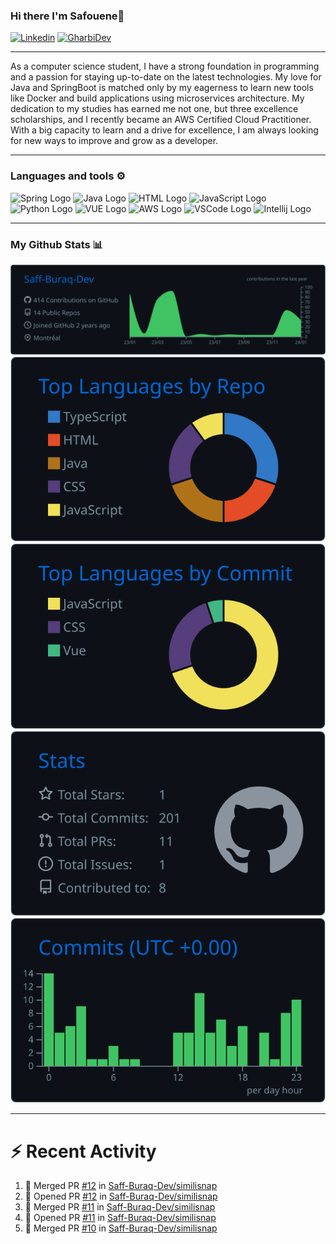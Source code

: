 ### Hi there I'm Safouene👋

[![Linkedin](https://img.shields.io/badge/LinkedIn-blue?style=social&logo=linkedin)](https://www.linkedin.com/in/safouene-gharbi/)
[![GharbiDev](https://img.shields.io/static/v1?label=GharbiDev&message=UP&color=<COLOR>)](https://gharbidev.com/)

---

As a computer science student, I have a strong foundation in programming and a passion for staying up-to-date on the latest technologies. My love for Java and SpringBoot is matched only by my eagerness to learn new tools like Docker and build applications using microservices architecture. My dedication to my studies has earned me not one, but three excellence scholarships, and I recently became an AWS Certified Cloud Practitioner. With a big capacity to learn and a drive for excellence, I am always looking for new ways to improve and grow as a developer.

---

### Languages and tools ⚙️
<!-- For more icons please follow  https://github.com/MikeCodesDotNET/ColoredBadges -->
<p>
<img src="https://cdn.worldvectorlogo.com/logos/spring-3.svg" alt="Spring Logo" width="50" height="50"/>
<img src="https://cdn.worldvectorlogo.com/logos/java-4.svg" alt="Java Logo" width="50" height="50"/>
<img src="https://www.svgrepo.com/show/303205/html-5-logo.svg" alt="HTML Logo" width="50" height="50"/> 
<img src="https://cdn.worldvectorlogo.com/logos/logo-javascript.svg" alt="JavaScript Logo" width="50" height="50"/> <img src="https://cdn.worldvectorlogo.com/logos/python-5.svg" alt="Python Logo" width="50" height="50"/> 
<img src="https://cdn.worldvectorlogo.com/logos/vue-9.svg" alt="VUE Logo" width="50" height="50"/>
<img src="https://cdn.worldvectorlogo.com/logos/aws-2.svg" alt="AWS Logo" width="50" height="50"/> 
<img src="https://cdn.worldvectorlogo.com/logos/visual-studio-code-1.svg" alt="VSCode Logo" width="50" height="50"/>
<img src="https://cdn.worldvectorlogo.com/logos/intellij-idea-1.svg" alt="Intellij Logo" width="50" height="50"/>
</p>

---

### My Github Stats 📊

[![](https://raw.githubusercontent.com/Saff-Buraq-Dev/Saff-Buraq-Dev/master/profile-summary-card-output/github_dark/0-profile-details.svg)](https://github.com/vn7n24fzkq/github-profile-summary-cards)
[![](https://raw.githubusercontent.com/Saff-Buraq-Dev/Saff-Buraq-Dev/master/profile-summary-card-output/github_dark/1-repos-per-language.svg)](https://github.com/vn7n24fzkq/github-profile-summary-cards) [![](https://raw.githubusercontent.com/Saff-Buraq-Dev/Saff-Buraq-Dev/master/profile-summary-card-output/github_dark/2-most-commit-language.svg)](https://github.com/vn7n24fzkq/github-profile-summary-cards)
[![](https://raw.githubusercontent.com/Saff-Buraq-Dev/Saff-Buraq-Dev/master/profile-summary-card-output/github_dark/3-stats.svg)](https://github.com/vn7n24fzkq/github-profile-summary-cards) [![](https://raw.githubusercontent.com/Saff-Buraq-Dev/Saff-Buraq-Dev/master/profile-summary-card-output/github_dark/4-productive-time.svg)](https://github.com/vn7n24fzkq/github-profile-summary-cards)

---

# :zap: Recent Activity

<!--RECENT_ACTIVITY:start-->
1. 🎉 Merged PR [#12](https://github.com/Saff-Buraq-Dev/similisnap/pull/12) in [Saff-Buraq-Dev/similisnap](https://github.com/Saff-Buraq-Dev/similisnap)<br>
2. 💪 Opened PR [#12](https://github.com/Saff-Buraq-Dev/similisnap/pull/12) in [Saff-Buraq-Dev/similisnap](https://github.com/Saff-Buraq-Dev/similisnap)<br>
3. 🎉 Merged PR [#11](https://github.com/Saff-Buraq-Dev/similisnap/pull/11) in [Saff-Buraq-Dev/similisnap](https://github.com/Saff-Buraq-Dev/similisnap)<br>
4. 💪 Opened PR [#11](https://github.com/Saff-Buraq-Dev/similisnap/pull/11) in [Saff-Buraq-Dev/similisnap](https://github.com/Saff-Buraq-Dev/similisnap)<br>
5. 🎉 Merged PR [#10](https://github.com/Saff-Buraq-Dev/similisnap/pull/10) in [Saff-Buraq-Dev/similisnap](https://github.com/Saff-Buraq-Dev/similisnap)<br>
<!--RECENT_ACTIVITY:end-->

<br/>

<!--
**Saff-Buraq-Dev/Saff-Buraq-Dev** is a ✨ _special_ ✨ repository because its `README.md` (this file) appears on your GitHub profile.

Here are some ideas to get you started:

- 🔭 I’m currently working on ...
- 🌱 I’m currently learning ...
- 👯 I’m looking to collaborate on ...
- 🤔 I’m looking for help with ...
- 💬 Ask me about ...
- 📫 How to reach me: ...
- 😄 Pronouns: ...
- ⚡ Fun fact: ...
-->
